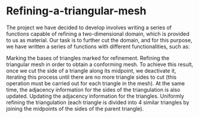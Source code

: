 # Refining-a-triangular-mesh
The project we have decided to develop involves writing a series of functions capable of refining a two-dimensional domain, which is provided to us as material.
Our task is to further cut the domain, and for this purpose, we have written a series of functions with different functionalities, such as:

Marking the bases of triangles marked for refinement.
Refining the triangular mesh in order to obtain a conforming mesh. To achieve this result, once we cut the side of a triangle along its midpoint, we deactivate it, iterating this process until there are no more triangle sides to cut (this operation must be carried out for each triangle in the mesh). At the same time, the adjacency information for the sides of the triangulation is also updated.
Updating the adjacency information for the triangles.
Uniformly refining the triangulation (each triangle is divided into 4 similar triangles by joining the midpoints of the sides of the parent triangle).
